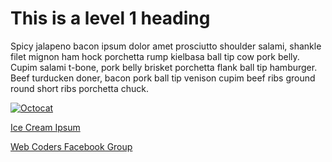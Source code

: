 # This is a level 1 heading
Spicy jalapeno bacon ipsum dolor amet prosciutto shoulder salami, shankle filet mignon ham hock porchetta rump kielbasa ball tip cow pork belly. Cupim salami t-bone, pork belly brisket porchetta flank ball tip hamburger. Beef turducken doner, bacon pork ball tip venison cupim beef ribs ground round short ribs porchetta chuck.

[![Octocat](https://alansimpson.me/images/octocat200.png
 "Go to my GitHub page")](https://github.com/AlanSimpsonMe)

[Ice Cream Ipsum](http://joeyfoo.github.io/icecream-ipsum/ "Go to Ice Cream Ipsum")

[Web Coders Facebook Group](https://www.facebook.com/InternetCoders/)






